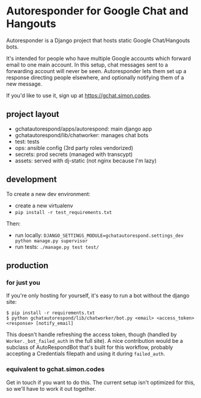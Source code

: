 # Autoresponder for Google Chat and Hangouts

Autoresponder is a Django project that hosts static Google Chat/Hangouts bots.

It's intended for people who have multiple Google accounts which forward email to one main account.
In this setup, chat messages sent to a forwarding account will never be seen.
Autoresponder lets them set up a response directing people elsewhere, and optionally notifying them of a new message.

If you'd like to use it, sign up at https://gchat.simon.codes.

## project layout

* gchatautorespond/apps/autorespond: main django app
* gchatautorespond/lib/chatworker: manages chat bots
* test: tests
* ops: ansible config (3rd party roles vendorized)
* secrets: prod secrets (managed with transcypt)
* assets: served with dj-static (not nginx because I'm lazy)

## development

To create a new dev environment:

* create a new virtualenv
* `pip install -r test_requirements.txt`

Then:

* run locally: `DJANGO_SETTINGS_MODULE=gchatautorespond.settings_dev python manage.py supervisor`
* run tests: `./manage.py test test/`

## production

### for just you 

If you're only hosting for yourself, it's easy to run a bot without the django site:

```
$ pip install -r requirements.txt
$ python gchatautorespond/lib/chatworker/bot.py <email> <access_token> <response> [notify_email]
```

This doesn't handle refreshing the access token, though (handled by `Worker._bot_failed_auth` in the full site).
A nice contribution would be a subclass of AutoRespondBot that's built for this workflow, probably accepting a Credentials filepath and using it during `failed_auth`.

### equivalent to gchat.simon.codes

Get in touch if you want to do this.
The current setup isn't optimized for this, so we'll have to work it out together.
